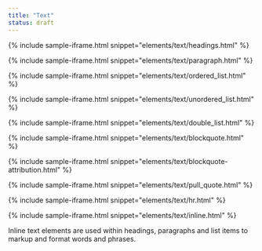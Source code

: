 ```yaml
---
title: "Text"
status: draft
---
```


<!-- {% include sample-iframe.html snippet="elements/text/display-headings.html" %} -->

{% include sample-iframe.html snippet="elements/text/headings.html" %}

{% include sample-iframe.html snippet="elements/text/paragraph.html" %}

<!-- ### Font styles

 | Tag             | Font                 | Size / Line height \(< 1400px viewport\) | Size / Line height \(>1400px viewport\) | Weight |
|-----------------|----------------------|------------------------------------------|-----------------------------------------|--------|
| H1              | RobotoCondensed Bold | 36px / 40px                              | 48px / 52px                             | Normal |
| H2              | RobotoCondensed Bold | 32px / 36px                              | 32px / 36px                             | Normal |
| H3              | RobotoCondensed Bold | 26px / 32px                              | 28px / 32px                             | Normal |
| H4              | RobotoCondensed Bold | 22px / 28px                              | 24px / 28px                             | Normal |
| H5              | RobotoCondensed Bold | 18px / 24px                              | 20px / 24px                             | Normal |
| H6              | RobotoCondensed Bold | 16px / 20px                              | 18px / 20px                             | Normal |
| Everything else | Roboto Light         | 16px / 24px                              | 18px / 28px                             | 300    | -->


{% include sample-iframe.html snippet="elements/text/ordered_list.html" %}

{% include sample-iframe.html snippet="elements/text/unordered_list.html" %}

{% include sample-iframe.html snippet="elements/text/double_list.html" %}

{% include sample-iframe.html snippet="elements/text/blockquote.html" %}

{% include sample-iframe.html snippet="elements/text/blockquote-attribution.html" %}

{% include sample-iframe.html snippet="elements/text/pull_quote.html" %}

{% include sample-iframe.html snippet="elements/text/hr.html" %}

{% include sample-iframe.html snippet="elements/text/inline.html" %}

Inline text elements are used within headings, paragraphs and list items to markup and format words and phrases.
